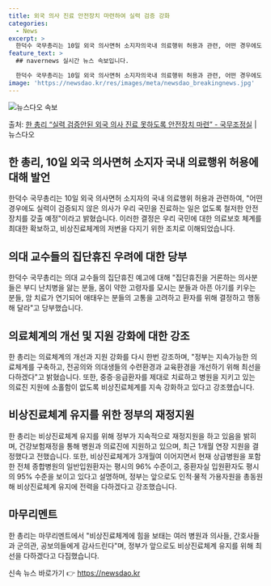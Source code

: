```yaml
---
title: 외국 의사 진료 안전장치 마련하여 실력 검증 강화
categories:
  - News
excerpt: >
  한덕수 국무총리는 10일 외국 의사면허 소지자의국내 의료행위 허용과 관련, 어떤 경우에도 실력이 검증되지 않…
feature_text: >
  ## navernews 실시간 뉴스 속보입니다.

  한덕수 국무총리는 10일 외국 의사면허 소지자의국내 의료행위 허용과 관련, 어떤 경우에도 실력이 검증되지 않…
image: 'https://newsdao.kr/res/images/meta/newsdao_breakingnews.jpg'
---
```


![뉴스다오 속보](https://newsdao.kr/res/images/meta/newsdao_breakingnews.jpg)

<p>출처: <a href="https://newsdao.kr/3786" rel="dofollow">한 총리 “실력 검증안된 외국 의사 진료 못하도록 안전장치 마련” - 국무조정실</a> | 뉴스다오</p>

<h2 data-ke-size="size26">한 총리, 10일 외국 의사면허 소지자 국내 의료행위 허용에 대해 발언</h2>
<p data-ke-size="size16">한덕수 국무총리는 10일 외국 의사면허 소지자의 국내 의료행위 허용과 관련하여, "어떤 경우에도 실력이 검증되지 않은 의사가 우리 국민을 진료하는 일은 없도록 철저한 안전장치를 갖출 예정"이라고 밝혔습니다. 이러한 결정은 우리 국민에 대한 의료보호 체계를 최대한 확보하고, 비상진료체계의 저변을 다지기 위한 조치로 이해되었습니다.</p>

<h2 data-ke-size="size26">의대 교수들의 집단휴진 우려에 대한 당부</h2>
<p data-ke-size="size16">한덕수 국무총리는 의대 교수들의 집단휴진 예고에 대해 "집단휴진을 거론하는 의사분들은 부디 난치병을 앓는 분들, 몸이 약한 고령자를 모시는 분들과 아픈 아기를 키우는 분들, 암 치료가 연기되어 애태우는 분들의 고통을 고려하고 환자를 위해 결정하고 행동해 달라"고 당부했습니다.</p>

<h2 data-ke-size="size26">의료체계의 개선 및 지원 강화에 대한 강조</h2>
<p data-ke-size="size16">한 총리는 의료체계의 개선과 지원 강화를 다시 한번 강조하며, "정부는 지속가능한 의료체계를 구축하고, 전공의와 의대생들의 수련환경과 교육환경을 개선하기 위해 최선을 다하겠다"고 밝혔습니다. 또한, 중증·응급환자를 제대로 치료하고 병원을 지키고 있는 의료진 지원에 소홀함이 없도록 비상진료체계를 지속 강화하고 있다고 강조했습니다.</p>

<h2 data-ke-size="size26">비상진료체계 유지를 위한 정부의 재정지원</h2>
<p data-ke-size="size16">한 총리는 비상진료체계 유지를 위해 정부가 지속적으로 재정지원을 하고 있음을 밝히며, 건강보험재정을 통해 병원과 의료진에 지원하고 있으며, 최근 1개월 연장 지원을 결정했다고 전했습니다. 또한, 비상진료체계가 3개월여 이어지면서 현재 상급병원을 포함한 전체 종합병원의 일반입원환자는 평시의 96% 수준이고, 중환자실 입원환자도 평시의 95% 수준을 보이고 있다고 설명하며, 정부는 앞으로도 인적·물적 가용자원을 총동원해 비상진료체계 유지에 전력을 다하겠다고 강조했습니다.</p>

<h2 data-ke-size="size26">마무리멘트</h2>
<p data-ke-size="size16">한 총리는 마무리멘트에서 "비상진료체계에 힘을 보태는 여러 병원과 의사들, 간호사들과 군의관, 공보의들에게 감사드린다"며, 정부가 앞으로도 비상진료체계 유지를 위해 최선을 다하겠다고 다짐했습니다.</p> 

신속 뉴스 바로가기 👉 <a href="https://newsdao.kr" rel="dofollow">https://newsdao.kr</a>


